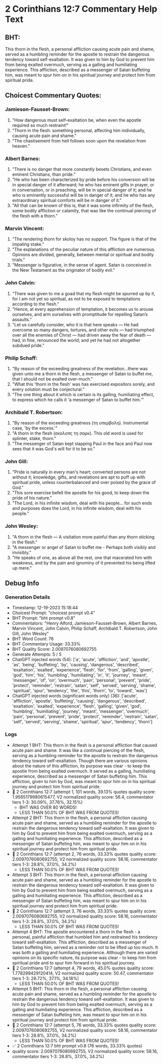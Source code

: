 # 2 Corinthians 12:7 Commentary Help Text

## BHT:
This thorn in the flesh, a personal affliction causing acute pain and shame, served as a humbling reminder for the apostle to restrain the dangerous tendency toward self-exaltation. It was given to him by God to prevent him from being exalted overmuch, serving as a galling and humiliating experience. This affliction, described as a messenger of Satan buffeting him, was meant to spur him on in his spiritual journey and protect him from spiritual pride.

## Choicest Commentary Quotes:
### Jamieson-Fausset-Brown:
1. "How dangerous must self-exaltation be, when even the apostle required so much restraint!"
2. "Thorn in the flesh: something personal, affecting him individually, causing acute pain and shame."
3. "The chastisement from hell follows soon upon the revelation from heaven."

### Albert Barnes:
1. "There is no danger that more constantly besets Christians, and even eminent Christians, than pride."
2. "He who has been characterized by pride before his conversion will be in special danger of it afterward; he who has eminent gifts in prayer, or in conversation, or in preaching, will be in special danger of it; and he who is eminently successful will be in danger of it; and he who has any extraordinary spiritual comforts will be in danger of it."
3. "All that can be known of this is, that it was some infirmity of the flesh, some bodily affliction or calamity, that was like the continual piercing of the flesh with a thorn."

### Marvin Vincent:
1. "The rendering thorn for skoloy has no support. The figure is that of the impaling stake."
2. "The explanations of the peculiar nature of this affliction are numerous. Opinions are divided, generally, between mental or spiritual and bodily trials."
3. "Messenger is figurative, in the sense of agent. Satan is conceived in the New Testament as the originator of bodily evil."

### John Calvin:
1. "There was given to me a goad that my flesh might be spurred up by it, for I am not yet so spiritual, as not to be exposed to temptations according to the flesh."
2. "Hence, at every apprehension of temptation, it becomes us to arouse ourselves, and arm ourselves with promptitude for repelling Satan’s assaults."
3. "Let us carefully consider, who it is that here speaks — He had overcome so many dangers, tortures, and other evils — had triumphed over all the enemies of Christ — had driven away the fear of death — had, in fine, renounced the world; and yet he had not altogether subdued pride."

### Philip Schaff:
1. "By reason of the exceeding greatness of the revelation...there was given unto me a thorn in the flesh, a messenger of Satan to buffet me, that I should not be exalted over-much."
2. "What this 'thorn in the flesh' was has exercised expositors sorely, and every solution must be conjectural."
3. "The one thing about it which is certain is its galling, humiliating effect, to express which he calls it 'a messenger of Satan to buffet him.'"

### Archibald T. Robertson:
1. "By reason of the exceeding greatness (τη υπερβολη). Instrumental case, 'by the excess.'" 
2. "A thorn in the flesh (σκολοπς τη σαρκ). This old word is used for splinter, stake, thorn."
3. "The messenger of Satan kept slapping Paul in the face and Paul now sees that it was God's will for it to be so."

### John Gill:
1. "Pride is naturally in every man's heart; converted persons are not without it; knowledge, gifts, and revelations are apt to puff up with spiritual pride, unless counterbalanced and over poised by the grace of God."
2. "This sore exercise befell the apostle for his good, to keep down the pride of his nature."
3. "The Lord, in his infinite wisdom, deal with his people... for such ends and purposes does the Lord, in his infinite wisdom, deal with his people."

### John Wesley:
1. "A thorn in the flesh — A visitation more painful than any thorn sticking in the flesh."
2. "A messenger or angel of Satan to buffet me - Perhaps both visibly and invisibly."
3. "He speaks of one, as above all the rest, one that macerated him with weakness, and by the pain and ignominy of it prevented his being lifted up mere."


## Debug Info
### Generation Details
- Timestamp: 12-19-2023 15:18:44
- Choicest Prompt: "choicest prompt v0.4"
- BHT Prompt: "bht prompt v0.8"
- Commentators: "Henry Alford, Jamieson-Fausset-Brown, Albert Barnes, Marvin Vincent, John Calvin, Philip Schaff, Archibald T. Robertson, John Gill, John Wesley"
- BHT Word Count: 76
- BHT Commentary Usage: 33.33%
- BHT Quality Score: 2.0097076080692755
- Generate Attempts: 5 / 5
- ChatGPT injected words (54):
	['a', 'acute', 'affliction', 'and', 'apostle', 'as', 'being', 'buffeting', 'by', 'causing', 'dangerous', 'described', 'exaltation', 'exalted', 'experience', 'flesh', 'for', 'from', 'galling', 'given', 'god', 'him', 'his', 'humbling', 'humiliating', 'in', 'it', 'journey', 'meant', 'messenger', 'of', 'on', 'overmuch', 'pain', 'personal', 'prevent', 'pride', 'protect', 'reminder', 'restrain', 'satan', 'self', 'served', 'serving', 'shame', 'spiritual', 'spur', 'tendency', 'the', 'this', 'thorn', 'to', 'toward', 'was']
- ChatGPT injected words (significant words only) (36):
	['acute', 'affliction', 'apostle', 'buffeting', 'causing', 'dangerous', 'described', 'exaltation', 'exalted', 'experience', 'flesh', 'galling', 'given', 'god', 'humbling', 'humiliating', 'journey', 'meant', 'messenger', 'overmuch', 'pain', 'personal', 'prevent', 'pride', 'protect', 'reminder', 'restrain', 'satan', 'self', 'served', 'serving', 'shame', 'spiritual', 'spur', 'tendency', 'thorn']

### Logs
- Attempt 1 BHT: This thorn in the flesh is a personal affliction that caused acute pain and shame. It was like a continual piercing of the flesh, serving as a humbling reminder for the apostle to restrain the dangerous tendency toward self-exaltation. Though there are various opinions about the nature of this affliction, its purpose was clear - to keep the apostle from being exalted overmuch. It served as a galling, humiliating experience, described as a messenger of Satan buffeting him. This affliction, given to him by God, was meant to spur him on in his spiritual journey and protect him from spiritual pride.
- 🔄 2 Corinthians 12:7 (attempt 1, 101 words, 39.13% quotes quality score: 1.9565179980615477, V2 normalized quality score: 56.4, commentator tiers 1-3: 30.09%, 37.76%, 32.15%) 
	- BHT WAS OVER 80 WORDS! 
	- LESS THAN 50.0% OF BHT WAS FROM QUOTES!
- Attempt 2 BHT: This thorn in the flesh, a personal affliction causing acute pain and shame, served as a humbling reminder for the apostle to restrain the dangerous tendency toward self-exaltation. It was given to him by God to prevent him from being exalted overmuch, serving as a galling and humiliating experience. This affliction, described as a messenger of Satan buffeting him, was meant to spur him on in his spiritual journey and protect him from spiritual pride.
- 🔄 2 Corinthians 12:7 (attempt 2, 76 words, 33.33% quotes quality score: 2.0097076080692755, V2 normalized quality score: 58.16, commentator tiers 1-3: 28.8%, 37.0%, 34.2%) 
	- LESS THAN 50.0% OF BHT WAS FROM QUOTES!
- Attempt 3 BHT: This thorn in the flesh, a personal affliction causing acute pain and shame, served as a humbling reminder for the apostle to restrain the dangerous tendency toward self-exaltation. It was given to him by God to prevent him from being exalted overmuch, serving as a galling and humiliating experience. This affliction, described as a messenger of Satan buffeting him, was meant to spur him on in his spiritual journey and protect him from spiritual pride.
- 🔄 2 Corinthians 12:7 (attempt 3, 76 words, 33.33% quotes quality score: 2.0097076080692755, V2 normalized quality score: 58.16, commentator tiers 1-3: 28.8%, 37.0%, 34.2%) 
	- LESS THAN 50.0% OF BHT WAS FROM QUOTES!
- Attempt 4 BHT: The apostle encountered a thorn in the flesh - a personal, painful affliction that humbled him and restrained his tendency toward self-exaltation. This affliction, described as a messenger of Satan buffeting him, served as a reminder not to be lifted up too much. It was both a galling and humiliating experience. Although there are varied opinions on its specific nature, its purpose was clear - to keep him from spiritual pride and to spur him forward in his spiritual journey.
- 🔄 2 Corinthians 12:7 (attempt 4, 79 words, 45.0% quotes quality score: 1.778299429120414, V2 normalized quality score: 50.47, commentator tiers 1-3: 28.72%, 37.1%, 34.18%) 
	- LESS THAN 50.0% OF BHT WAS FROM QUOTES!
- Attempt 5 BHT: This thorn in the flesh, a personal affliction causing acute pain and shame, served as a humbling reminder for the apostle to restrain the dangerous tendency toward self-exaltation. It was given to him by God to prevent him from being exalted overmuch, serving as a galling and humiliating experience. This affliction, described as a messenger of Satan buffeting him, was meant to spur him on in his spiritual journey and protect him from spiritual pride.
- 🔄 2 Corinthians 12:7 (attempt 5, 76 words, 33.33% quotes quality score: 2.0097076080692755, V2 normalized quality score: 58.16, commentator tiers 1-3: 28.8%, 37.0%, 34.2%) 
	- LESS THAN 50.0% OF BHT WAS FROM QUOTES!
- ✅ 2 Corinthians 12:7 bht prompt v0.8 (76 words, 33.33% quotes)
- quality score: 2.0097076080692755, V2 normalized quality score: 58.16, commentator tiers 1-3: 28.8%, 37.0%, 34.2%)